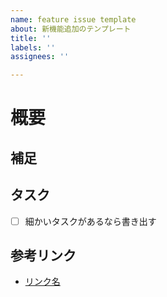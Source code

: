 ```yaml
---
name: feature issue template
about: 新機能追加のテンプレート
title: ''
labels: ''
assignees: ''

---
```


# 概要


## 補足


## タスク

- [ ] 細かいタスクがあるなら書き出す


## 参考リンク

- [リンク名](url)